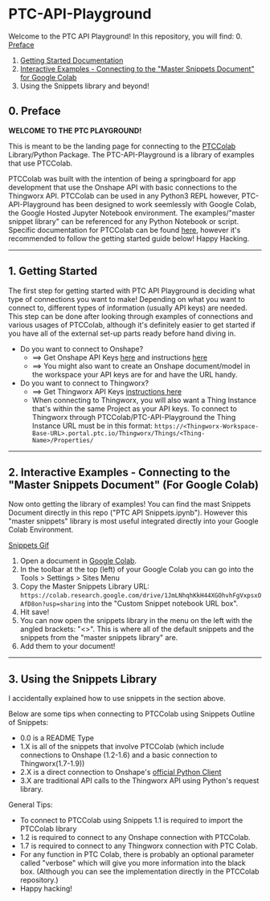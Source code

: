 # PTC-API-Playground

Welcome to the PTC API Playground! In this repository, you will find:
0. [Preface](link)
1. [Getting Started Documentation](link)
2. [Interactive Examples - Connecting to the "Master Snippets Document" for Google Colab](link)
3. Using the Snippets library and beyond!

## 0. Preface
**WELCOME TO THE PTC PLAYGROUND!**

This is meant to be the landing page for connecting to the [PTCColab](https://github.com/PTC-Education/PTCColab) Library/Python Package. The PTC-API-Playground is a library of examples that use PTCColab.

PTCColab was built with the intention of being a springboard for app development that use the Onshape API with basic connections to the Thingworx API. PTCColab can be used in any Python3 REPL however, PTC-API-Playground has been designed to work seemlessly with Google Colab, the Google Hosted Jupyter Notebook environment. The examples/"master snippet library" can be referenced for any Python Notebook or script. Specific documentation for PTCColab can be found [here](https://github.com/PTC-Education/PTCColab#table-of-contents), however it's recommended to follow the getting started guide below! Happy Hacking.


--- 

## 1. Getting Started
The first step for getting started with PTC API Playground is deciding what type of connections you want to make! Depending on what you want to connect to, different types of information (usually API keys) are needed. This step can be done after looking through examples of connections and various usages of PTCColab, although it's definitely easier to get started if you have all of the external set-up parts ready before hand diving in.

- Do you want to connect to Onshape?
  - ==> Get Onshape API Keys [here](https://dev-portal.onshape.com/) and instructions [here](https://github.com/PTC-Education/PTCColab#onshape-api-keys)
  - ==> You might also want to create an Onshape document/model in the workspace your API keys are for and have the URL handy.  
- Do you want to connect to Thingworx?
  - ==> Get Thingworx API Keys [instructions here](https://support.ptc.com/help/thingworx_hc/thingworx_8_hc/en/index.html#page/ThingWorx/Help/Composer/Security/ApplicationKeys/ApplicationKeys.html)
  - When connecting to Thingworx, you will also want a Thing Instance that's within the same Project as your API keys. To connect to Thingworx through PTCColab/PTC-API-Playground the Thing Instance URL must be in this format: `https://<Thingworx-Workspace-Base-URL>.portal.ptc.io/Thingworx/Things/<Thing-Name>/Properties/`

--- 

## 2. Interactive Examples - Connecting to the "Master Snippets Document" (For Google Colab)

Now onto getting the library of examples! You can find the mast Snippets Document directly in this repo ("PTC API Snippets.ipynb"). However this "master snippets" library is most useful integrated directly into your Google Colab Environment.

[Snippets Gif](link)

1. Open a document in [Google Colab](https://colab.research.google.com/). 
2. In the toolbar at the top (left) of your Google Colab you can go into the Tools > Settings > Sites Menu
3. Copy the Master Snippets Library URL: `https://colab.research.google.com/drive/1JmLNhqhKkH44XGOhvhFgVxpsxOAfD8on?usp=sharing` into the "Custom Snippet notebook URL box".
4. Hit save!
5. You can now open the snippets library in the menu on the left with the angled brackets: "<>". This is where all of the default snippets and the snippets from the "master snippets library" are.
6. Add them to your document!

---

## 3. Using the Snippets Library
I accidentally explained how to use snippets in the section above.

Below are some tips when connecting to PTCColab using Snippets
Outline of Snippets:
- 0.0 is a README Type
- 1.X is all of the snippets that involve PTCColab (which include connections to Onshape (1.2-1.6) and a basic connection to Thingworx(1.7-1.9))
- 2.X is a direct connection to Onshape's [official Python Client](https://github.com/onshape-public/onshape-clients)
- 3.X are traditional API calls to the Thingworx API using Python's request library.


General Tips:
- To connect to PTCColab using Snippets 1.1 is required to import the PTCColab library
- 1.2 is required to connect to any Onshape connection with PTCColab.
- 1.7 is required to connect to any Thingworx connection with PTC Colab.
- For any function in PTC Colab, there is probably an optional parameter called "verbose" which will give you more information into the black box. (Although you can see the implementation directly in the PTCColab repository.)
- Happy hacking!


